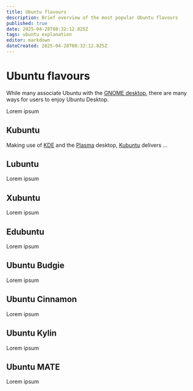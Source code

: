 ```yaml
---
title: Ubuntu flavours
description: Brief overview of the most popular Ubuntu flavours
published: true
date: 2025-04-28T08:32:12.825Z
tags: ubuntu explanation
editor: markdown
dateCreated: 2025-04-28T08:32:12.825Z
---
```



# Ubuntu flavours

While many associate Ubuntu with the [GNOME desktop](/general/gnome-desktop), there are
many ways for users to enjoy Ubuntu Desktop.

Lorem ipsum


## Kubuntu

Making use of [KDE]() and the [Plasma]() desktop, [Kubuntu]() delivers ...


## Lubuntu

Lorem ipsum


## Xubuntu

Lorem ipsum


## Edubuntu

Lorem ipsum


## Ubuntu Budgie

Lorem ipsum


## Ubuntu Cinnamon

Lorem ipsum


## Ubuntu Kylin

Lorem ipsum


## Ubuntu MATE

Lorem ipsum
